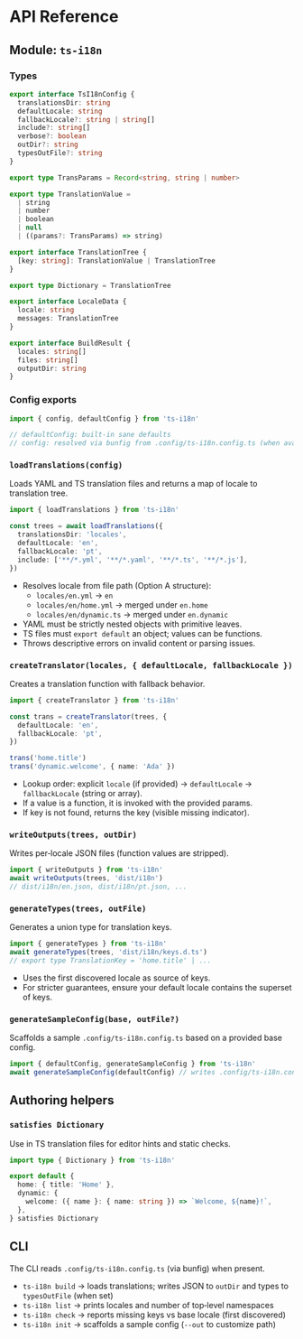 # API Reference

## Module: `ts-i18n`

### Types

```ts
export interface TsI18nConfig {
  translationsDir: string
  defaultLocale: string
  fallbackLocale?: string | string[]
  include?: string[]
  verbose?: boolean
  outDir?: string
  typesOutFile?: string
}

export type TransParams = Record<string, string | number>

export type TranslationValue =
  | string
  | number
  | boolean
  | null
  | ((params?: TransParams) => string)

export interface TranslationTree {
  [key: string]: TranslationValue | TranslationTree
}

export type Dictionary = TranslationTree

export interface LocaleData {
  locale: string
  messages: TranslationTree
}

export interface BuildResult {
  locales: string[]
  files: string[]
  outputDir: string
}
```

### Config exports

```ts
import { config, defaultConfig } from 'ts-i18n'

// defaultConfig: built-in sane defaults
// config: resolved via bunfig from .config/ts-i18n.config.ts (when available)
```

### `loadTranslations(config)`

Loads YAML and TS translation files and returns a map of locale to translation tree.

```ts
import { loadTranslations } from 'ts-i18n'

const trees = await loadTranslations({
  translationsDir: 'locales',
  defaultLocale: 'en',
  fallbackLocale: 'pt',
  include: ['**/*.yml', '**/*.yaml', '**/*.ts', '**/*.js'],
})
```

- Resolves locale from file path (Option A structure):
  - `locales/en.yml` → `en`
  - `locales/en/home.yml` → merged under `en.home`
  - `locales/en/dynamic.ts` → merged under `en.dynamic`
- YAML must be strictly nested objects with primitive leaves.
- TS files must `export default` an object; values can be functions.
- Throws descriptive errors on invalid content or parsing issues.

### `createTranslator(locales, { defaultLocale, fallbackLocale })`

Creates a translation function with fallback behavior.

```ts
import { createTranslator } from 'ts-i18n'

const trans = createTranslator(trees, {
  defaultLocale: 'en',
  fallbackLocale: 'pt',
})

trans('home.title')
trans('dynamic.welcome', { name: 'Ada' })
```

- Lookup order: explicit `locale` (if provided) → `defaultLocale` → `fallbackLocale` (string or array).
- If a value is a function, it is invoked with the provided params.
- If key is not found, returns the key (visible missing indicator).

### `writeOutputs(trees, outDir)`

Writes per‑locale JSON files (function values are stripped).

```ts
import { writeOutputs } from 'ts-i18n'
await writeOutputs(trees, 'dist/i18n')
// dist/i18n/en.json, dist/i18n/pt.json, ...
```

### `generateTypes(trees, outFile)`

Generates a union type for translation keys.

```ts
import { generateTypes } from 'ts-i18n'
await generateTypes(trees, 'dist/i18n/keys.d.ts')
// export type TranslationKey = 'home.title' | ...
```

- Uses the first discovered locale as source of keys.
- For stricter guarantees, ensure your default locale contains the superset of keys.

### `generateSampleConfig(base, outFile?)`

Scaffolds a sample `.config/ts-i18n.config.ts` based on a provided base config.

```ts
import { defaultConfig, generateSampleConfig } from 'ts-i18n'
await generateSampleConfig(defaultConfig) // writes .config/ts-i18n.config.ts
```

## Authoring helpers

### `satisfies Dictionary`

Use in TS translation files for editor hints and static checks.

```ts
import type { Dictionary } from 'ts-i18n'

export default {
  home: { title: 'Home' },
  dynamic: {
    welcome: ({ name }: { name: string }) => `Welcome, ${name}!`,
  },
} satisfies Dictionary
```

## CLI

The CLI reads `.config/ts-i18n.config.ts` (via bunfig) when present.

- `ts-i18n build` → loads translations; writes JSON to `outDir` and types to `typesOutFile` (when set)
- `ts-i18n list` → prints locales and number of top‑level namespaces
- `ts-i18n check` → reports missing keys vs base locale (first discovered)
- `ts-i18n init` → scaffolds a sample config (`--out` to customize path)

